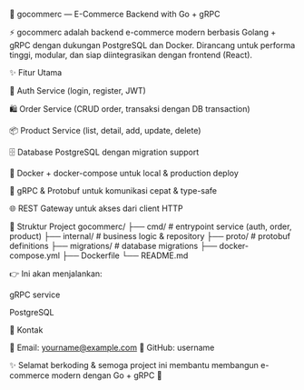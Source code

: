 🛒 gocommerc — E-Commerce Backend with Go + gRPC

⚡ gocommerc adalah backend e-commerce modern berbasis Golang + gRPC dengan dukungan PostgreSQL dan Docker.
Dirancang untuk performa tinggi, modular, dan siap diintegrasikan dengan frontend (React).

✨ Fitur Utama

🔑 Auth Service (login, register, JWT)

🛍️ Order Service (CRUD order, transaksi dengan DB transaction)

📦 Product Service (list, detail, add, update, delete)

🗄️ Database PostgreSQL dengan migration support

🐳 Docker + docker-compose untuk local & production deploy

📡 gRPC & Protobuf untuk komunikasi cepat & type-safe

🌐 REST Gateway untuk akses dari client HTTP

📂 Struktur Project
gocommerc/
├── cmd/                # entrypoint service (auth, order, product)
├── internal/           # business logic & repository
├── proto/              # protobuf definitions
├── migrations/         # database migrations
├── docker-compose.yml
├── Dockerfile
└── README.md


👉 Ini akan menjalankan:

gRPC service

PostgreSQL

📧 Kontak

📩 Email: yourname@example.com
🐙 GitHub: username

✨ Selamat berkoding & semoga project ini membantu membangun e-commerce modern dengan Go + gRPC 🚀
